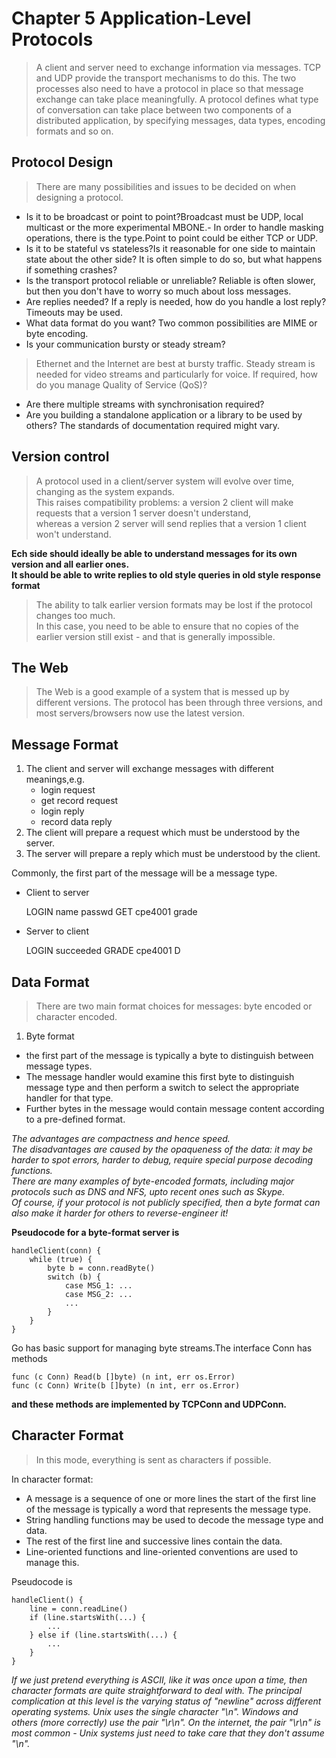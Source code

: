 # Chapter 5 Application-Level Protocols
> A client and server need to exchange information via messages. TCP and UDP provide the transport mechanisms to do this. The two processes also need to have a protocol in place so that message exchange can take place meaningfully. A protocol defines what type of conversation can take place between two components of a distributed application, by specifying messages, data types, encoding formats and so on.

## Protocol Design
> There are many possibilities and issues to be decided on when designing a protocol.

- Is it to be broadcast or point to point?Broadcast must be UDP, local multicast or the more experimental MBONE.- In order to handle masking operations, there is the type.Point to point could be either TCP or UDP.
- Is it to be stateful vs stateless?Is it reasonable for one side to maintain state about the other side? It is often simple to do so, but what happens if something crashes?
- Is the transport protocol reliable or unreliable? Reliable is often slower, but then you don't have to worry so much about loss messages.
- Are replies needed? If a reply is needed, how do you handle a lost reply? Timeouts may be used.
- What data format do you want? Two common possibilities are MIME or byte encoding.
- Is your communication bursty or steady stream?
> Ethernet and the Internet are best at bursty traffic. Steady stream is needed for video streams and particularly for voice. If required, how do you manage Quality of Service (QoS)?
- Are there multiple streams with synchronisation required?
- Are you building a standalone application or a library to be used by others? The standards of documentation required might vary.

## Version control
> A protocol used in a client/server system will evolve over time, changing as the system expands.<br>
This raises compatibility problems: a version 2 client will make requests that a version 1 server doesn't understand,<br>
whereas a version 2 server will send replies that a version 1 client won't understand.

**Ech side should ideally be able to understand messages for its own version and all earlier ones.<br>
It should be able to write replies to old style queries in old style response format**
> The ability to talk earlier version formats may be lost if the protocol changes too much.<br>
In this case, you need to be able to ensure that no copies of the earlier version still exist - and that is generally impossible.

## The Web
>The Web is a good example of a system that is messed up by different versions. The protocol has been through three versions, and most servers/browsers now use the latest version. 

## Message Format

1. The client and server will exchange messages with different meanings,e.g.
    - login request
    - get record request
    - login reply
    - record data reply
2. The client will prepare a request which must be understood by the server.
3. The server will prepare a reply which must be understood by the client.

Commonly, the first part of the message will be a message type.

- Client to server
    
    
    LOGIN name passwd
    GET cpe4001 grade

- Server to client

    
    LOGIN succeeded
    GRADE cpe4001 D
    
## Data Format
> There are two main format choices for messages: byte encoded or character encoded.

1. Byte format

- the first part of the message is typically a byte to distinguish between message types.
- The message handler would examine this first byte to distinguish message type and then perform a switch to select the appropriate handler for that type.
- Further bytes in the message would contain message content according to a pre-defined format.

*The advantages are compactness and hence speed. <br>
The disadvantages are caused by the opaqueness of the data: it may be harder to spot errors, harder to debug, require special purpose decoding functions.<br>
There are many examples of byte-encoded formats, including major protocols such as DNS and NFS, upto recent ones such as Skype. <br>
Of course, if your protocol is not publicly specified, then a byte format can also make it harder for others to reverse-engineer it!*

**Pseudocode for a byte-format server is**

    handleClient(conn) {
        while (true) {
            byte b = conn.readByte()
            switch (b) {
                case MSG_1: ...
                case MSG_2: ...
                ...
            }
        }
    }

Go has basic support for managing byte streams.The interface Conn has methods

    func (c Conn) Read(b []byte) (n int, err os.Error)
    func (c Conn) Write(b []byte) (n int, err os.Error)
**and these methods are implemented by TCPConn and UDPConn.**    

## Character Format
> In this mode, everything is sent as characters if possible.

In character format:
- A message is a sequence of one or more lines the start of the first line of the message is typically a word that represents the message type.
- String handling functions may be used to decode the message type and data.
- The rest of the first line and successive lines contain the data.
- Line-oriented functions and line-oriented conventions are used to manage this.

Pseudocode is 

    handleClient() {
        line = conn.readLine()
        if (line.startsWith(...) {
            ...
        } else if (line.startsWith(...) {
            ...
        }
    }
    
*If we just pretend everything is ASCII, like it was once upon a time, then character formats are quite straightforward to deal with. The principal complication at this level is the varying status of "newline" across different operating systems. Unix uses the single character "\n". Windows and others (more correctly) use the pair "\r\n". On the internet, the pair "\r\n" is most common - Unix systems just need to take care that they don't assume "\n".*
